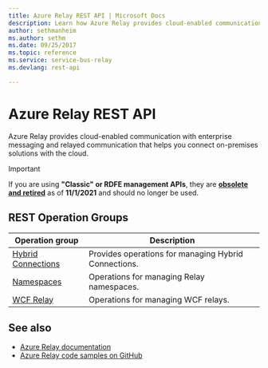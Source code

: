 ```yaml
---
title: Azure Relay REST API | Microsoft Docs
description: Learn how Azure Relay provides cloud-enabled communication with enterprise messaging and relayed communication that helps you connect on-premises solutions with the cloud.
author: sethmanheim
ms.author: sethm
ms.date: 09/25/2017
ms.topic: reference
ms.service: service-bus-relay
ms.devlang: rest-api

---
```


# Azure Relay REST API

Azure Relay provides cloud-enabled communication with enterprise messaging and relayed communication that helps you connect on-premises solutions with the cloud. 

> [!IMPORTANT]
> If you are using **"Classic" or RDFE management APIs**, they are [**obsolete and retired**](/azure/service-bus-messaging/deprecate-service-bus-management) as of **11/1/2021** and should no longer be used.


## REST Operation Groups 

| Operation group | Description                                                        |
|-----------------|--------------------------------------------------------------------|
| [Hybrid Connections](/rest/api/relay/hybridconnections) | Provides operations for managing Hybrid Connections. |
| [Namespaces](/rest/api/relay/namespaces) | Operations for managing Relay namespaces. |
| [WCF Relay](/rest/api/relay/wcfrelays) | Operations for managing WCF relays. 

## See also

- [Azure Relay documentation](/azure/azure-relay)
- [Azure Relay code samples on GitHub](https://github.com/Azure/azure-relay/tree/master/samples)

